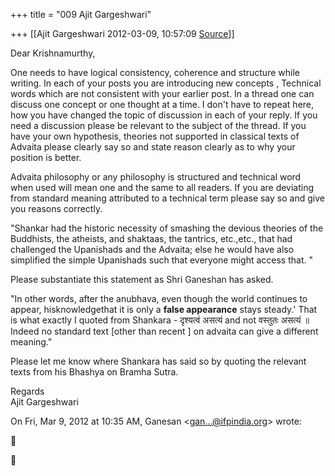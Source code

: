 +++
title = "009 Ajit Gargeshwari"

+++
[[Ajit Gargeshwari	2012-03-09, 10:57:09 [Source](https://groups.google.com/g/bvparishat/c/rhHTEFamYbs)]]



Dear Krishnamurthy,  
  
One needs to have logical consistency, coherence and structure while writing. In each of your posts you are introducing new concepts , Technical words which are not consistent with your earlier post. In a thread one can discuss one concept or one thought at a time. I don't have to repeat here, how you have changed the topic of discussion in each of your reply. If you need a discussion please be relevant to the subject of the thread. If you have your own hypothesis, theories not supported in classical texts of Advaita please clearly say so and state reason clearly as to why your position is better.  
  
Advaita philosophy or any philosophy is structured and technical word when used will mean one and the same to all readers. If you are deviating from standard meaning attributed to a technical term please say so and give you reasons correctly.  
  

"Shankar had the historic necessity of smashing the devious theories of the Buddhists, the atheists, and shaktaas, the tantrics, etc.,etc., that had challenged the Upanishads and the Advaita; else he would have also simplified the simple Upanishads such that everyone might access that. "  
  

Please substantiate this statement as Shri Ganeshan has asked.  
  

"In other words, after the anubhava, even though the world continues to appear, hisknowledgethat it is only a **false appearance** stays steady.' That is what exactly I quoted from Shankara - दृश्यत्वं असत्यं and not वस्तुतः असत्यं ॥ Indeed no standard text \[other than recent \] on advaita can give a different meaning."  
  

Please let me know where Shankara has said so by quoting the relevant texts from his Bhashya on Bramha Sutra.  
  
Regards  
Ajit Gargeshwari  
  
  
  
  
  
  

On Fri, Mar 9, 2012 at 10:35 AM, Ganesan \<[gan...@ifpindia.org]()\> wrote:  





